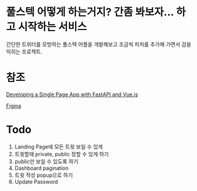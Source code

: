 # 풀스텍 어떻게 하는거지? 간좀 봐보자... 하고 시작하는 서비스
간단한 트위터를 모방하는 풀스텍 어플을 개발해보고 조금씩 피처를 추가해 가면서 감을 익히는 프로젝트.

# 참조
[Developing a Single Page App with FastAPI and Vue.js](https://testdriven.io/blog/developing-a-single-page-app-with-fastapi-and-vuejs/#objectives)

[Figma](https://www.figma.com/file/X0Lge9GtYJF9FZK9rcfV5T/Twitter-bot?node-id=0%3A1)

# Todo

1. Landing Page에 모든 트윗 보일 수 있게
2. 트윗할때 private, public 정할 수 있게 하기
3. public만 보일 수 있도록 하기
4. Dashboard pagination
5. 트윗 작성 popup으로 하기
6. Update Password
